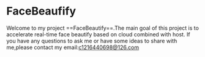 # FaceBeaufify
Welcome to my project ==FaceBeautify==.The main goal of this project is to accelerate real-time face beautify based on cloud combined with host.
If you have any questions to ask me or have some ideas to share with me,please contact my email:c1216440698@126.com
